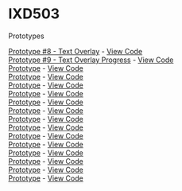 # IXD503

Prototypes

<a target="_blank" href="https://8-toggle-text-prototype.glitch.me/">Prototype #8 - Text Overlay</a> - <a href="https://glitch.com/~8-toggle-text-prototype ">View Code</a><br>
<a target="_blank" href="https://9-camera-experiment.glitch.me/">Prototype #9 - Text Overlay Progress</a> - <a href="#">View Code</a><br>
<a target="_blank" href="#">Prototype</a> - <a href="#">View Code</a><br>
<a target="_blank" href="#">Prototype</a> - <a href="#">View Code</a><br>
<a target="_blank" href="#">Prototype</a> - <a href="#">View Code</a><br>
<a target="_blank" href="#">Prototype</a> - <a href="#">View Code</a><br>
<a target="_blank" href="#">Prototype</a> - <a href="#">View Code</a><br>
<a target="_blank" href="#">Prototype</a> - <a href="#">View Code</a><br>
<a target="_blank" href="#">Prototype</a> - <a href="#">View Code</a><br>
<a target="_blank" href="#">Prototype</a> - <a href="#">View Code</a><br>
<a target="_blank" href="#">Prototype</a> - <a href="#">View Code</a><br>
<a target="_blank" href="#">Prototype</a> - <a href="#">View Code</a><br>
<a target="_blank" href="#">Prototype</a> - <a href="#">View Code</a><br>
<a target="_blank" href="#">Prototype</a> - <a href="#">View Code</a><br>
<a target="_blank" href="#">Prototype</a> - <a href="#">View Code</a><br>
<a target="_blank" href="#">Prototype</a> - <a href="#">View Code</a><br>
